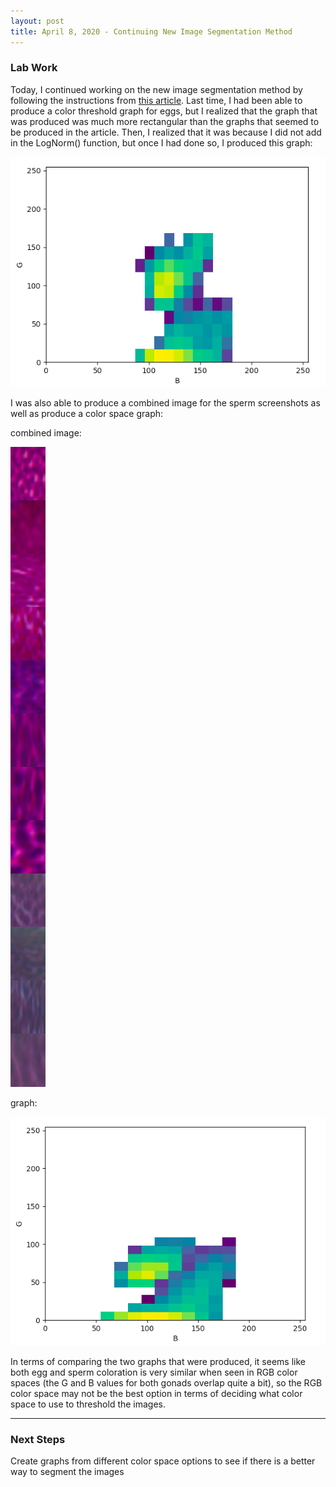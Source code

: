 ```yaml
---
layout: post
title: April 8, 2020 - Continuing New Image Segmentation Method 
---
```


### Lab Work

Today, I continued working on the new image segmentation method by following the instructions from [this article](https://www.learnopencv.com/color-spaces-in-opencv-cpp-python/). Last time, I had been able to produce a color threshold graph for eggs, but I realized that the graph that was produced was much more rectangular than the graphs that seemed to be produced in the article. Then, I realized that it was because I did not add in the LogNorm() function, but once I had done so, I produced this graph:

![egg_graph_lognorm.png](https://github.com/H-Ra/h-ra.github.io/blob/master/images/egg_graph_lognorm.png?raw=true)

I was also able to produce a combined image for the sperm screenshots as well as produce a color space graph:

combined image:

![final_image_angasi_sperm.jpg](https://github.com/H-Ra/h-ra.github.io/blob/master/images/final_image_angasi_sperm.jpg?raw=true)

graph:

![sperm_graph_lognorm.png](https://github.com/H-Ra/h-ra.github.io/blob/master/images/sperm_graph_lognorm.png?raw=true)

In terms of comparing the two graphs that were produced, it seems like both egg and sperm coloration is very similar when seen in RGB color spaces (the G and B values for both gonads overlap quite a bit), so the RGB color space may not be the best option in terms of deciding what color space to use to threshold the images. 

---

### Next Steps

Create graphs from different color space options to see if there is a better way to segment the images
